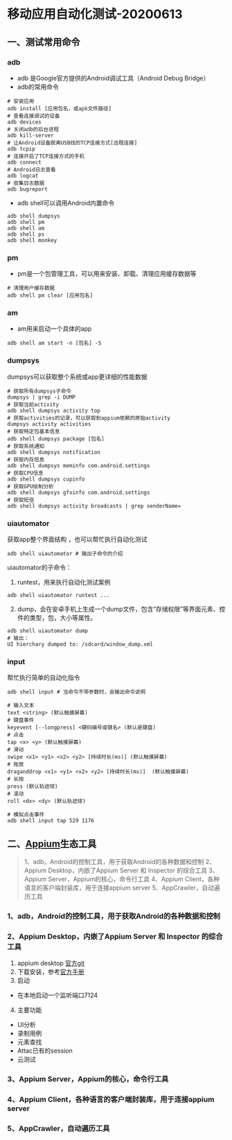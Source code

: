 # 移动应用自动化测试-20200613

## 一、测试常用命令
### adb
- adb 是Google官方提供的Android调试工具（Android Debug Bridge）
- adb的常用命令
```shell
# 安装应用
adb install [应用包名，或apk文件路径]
# 查看连接调试的设备
adb devices
# 关闭adb的后台进程
adb kill-server
# 让Android设备脱离USB线的TCP连接方式[远程连接]
adb tcpip
# 连接开启了TCP连接方式的手机
adb connect
# Android日志查看
adb logcat
# 收集日志数据
adb bugreport
```
- adb shell可以调用Android内置命令
```shell
adb shell dumpsys
adb shell pm
adb shell am
adb shell ps
adb shell monkey
```
### pm
- pm是一个包管理工具，可以用来安装、卸载、清理应用缓存数据等
```shell
# 清理用户缓存数据
adb shell pm clear [应用包名]
```
### am
- am用来启动一个具体的app
```shell
adb shell am start -n [包名] -S
```

### dumpsys
dumpsys可以获取整个系统或app更详细的性能数据
```shell
# 获取所有dumpsys子命令
dumpsys | grep -i DUMP
# 获取当前activity 
adb shell dumpsys activity top
# 获取activities的记录，可以获取到appium依赖的原始activity
dumpsys activity activities
# 获取特定包基本信息
adb shell dumpsys package [包名]
# 获取系统通知
adb shell dumpsys notification
# 获取内存信息
adb shell dumpsys meminfo com.android.settings
# 获取CPU信息
adb shell dumpsys cupinfo
# 获取GPU绘制分析
adb shell dumpsys gfxinfo com.android.settings
# 获取短信
adb shell dumpsys activity broadcasts | grep senderName=
```
### uiautomator
获取app整个界面结构 ，也可以帮忙执行自动化测试
```shell
adb shell uiautomator # 输出子命令的介绍
```
uiautomator的子命令：
1. runtest，用来执行自动化测试案例
```shell
adb shell uiautomator runtest ...
```
2. dump，会在安卓手机上生成一个dump文件，包含“存储权限”等界面元素、控件的类型，包，大小等属性。
```shell
adb shell uiautomator dump
# 输出：
UI hierchary dumped to: /sdcard/window_dump.xml
```


### input
帮忙执行简单的自动化指令
```shell
adb shell input # 当命令不带参数时，会输出命令说明

# 输入文本 
text <string> (默认触摸屏幕)
# 键盘事件
keyevent [--longpress] <键码编号或键名> (默认是键盘)
# 点击
tap <x> <y> (默认触摸屏幕)
# 滑动
swipe <x1> <y1> <x2> <y2> [持续时长(ms)] (默认触摸屏幕)
# 拖放
draganddrop <x1> <y1> <x2> <y2> [持续时长(ms)]  (默认触摸屏幕)
# 长按
press (默认轨迹球)
# 滚动
roll <dx> <dy> (默认轨迹球)

# 模拟点击事件
adb shell input tap 529 1176
```
## 二、[Appium](https://github.com/appium)生态工具
>1、adb，Android的控制工具，用于获取Android的各种数据和控制 
2、Appium Desktop，内嵌了Appium Server 和 Inspector 的综合工具 
3、Appium Server，Appium的核心，命令行工具 
4、Appium Client，各种语言的客户端封装库，用于连接appium server
5、AppCrawler，自动遍历工具


### 1、adb，Android的控制工具，用于获取Android的各种数据和控制
### 2、Appium Desktop，内嵌了Appium Server 和 Inspector 的综合工具
1. appium desktop [官方git](https://github.com/appium/appium-desktop)
2. 下载安装，参考[官方手册](http://appium.io/docs/en/about-appium/getting-started/)
3. 启动
- 在本地启动一个监听端口7124

4. 主要功能
- UI分析
- 录制用例
- 元素查找
- Attac已有的session
- 云测试

### 3、Appium Server，Appium的核心，命令行工具
### 4、Appium Client，各种语言的客户端封装库，用于连接appium server
### 5、AppCrawler，自动遍历工具
